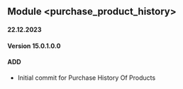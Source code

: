 ## Module <purchase_product_history>

#### 22.12.2023
#### Version 15.0.1.0.0
#### ADD

- Initial commit for Purchase History Of Products
